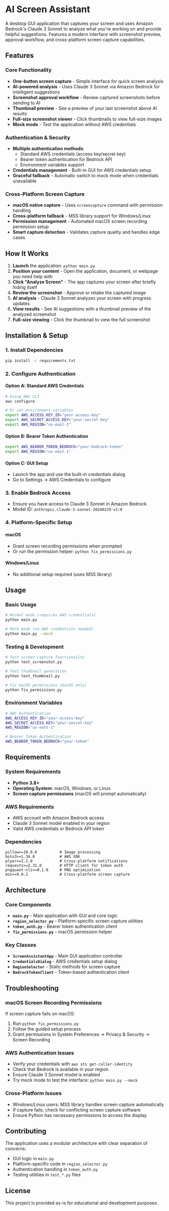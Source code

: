 # AI Screen Assistant

A desktop GUI application that captures your screen and uses Amazon Bedrock's Claude 3 Sonnet to analyze what you're working on and provide helpful suggestions. Features a modern interface with screenshot preview, approval workflow, and cross-platform screen capture capabilities.

## Features

### Core Functionality
- **One-button screen capture** - Simple interface for quick screen analysis
- **AI-powered analysis** - Uses Claude 3 Sonnet via Amazon Bedrock for intelligent suggestions
- **Screenshot approval workflow** - Review captured screenshots before sending to AI
- **Thumbnail preview** - See a preview of your last screenshot above AI results
- **Full-size screenshot viewer** - Click thumbnails to view full-size images
- **Mock mode** - Test the application without AWS credentials

### Authentication & Security
- **Multiple authentication methods**:
  - Standard AWS credentials (access key/secret key)
  - Bearer token authentication for Bedrock API
  - Environment variables support
- **Credentials management** - Built-in GUI for AWS credentials setup
- **Graceful fallback** - Automatic switch to mock mode when credentials unavailable

### Cross-Platform Screen Capture
- **macOS native capture** - Uses `screencapture` command with permission handling
- **Cross-platform fallback** - MSS library support for Windows/Linux
- **Permission management** - Automated macOS screen recording permission setup
- **Smart capture detection** - Validates capture quality and handles edge cases

## How It Works

1. **Launch** the application: `python main.py`
2. **Position your content** - Open the application, document, or webpage you need help with
3. **Click "Analyze Screen"** - The app captures your screen after briefly hiding itself
4. **Review the screenshot** - Approve or retake the captured image
5. **AI analysis** - Claude 3 Sonnet analyzes your screen with progress updates
6. **View results** - See AI suggestions with a thumbnail preview of the analyzed screenshot
7. **Full-size viewing** - Click the thumbnail to view the full screenshot

## Installation & Setup

### 1. Install Dependencies
```bash
pip install -r requirements.txt
```

### 2. Configure Authentication

#### Option A: Standard AWS Credentials
```bash
# Using AWS CLI
aws configure

# Or set environment variables
export AWS_ACCESS_KEY_ID="your-access-key"
export AWS_SECRET_ACCESS_KEY="your-secret-key"
export AWS_REGION="us-east-1"
```

#### Option B: Bearer Token Authentication
```bash
export AWS_BEARER_TOKEN_BEDROCK="your-bedrock-token"
export AWS_REGION="us-east-1"
```

#### Option C: GUI Setup
- Launch the app and use the built-in credentials dialog
- Go to Settings → AWS Credentials to configure

### 3. Enable Bedrock Access
- Ensure you have access to Claude 3 Sonnet in Amazon Bedrock
- Model ID: `anthropic.claude-3-sonnet-20240229-v1:0`

### 4. Platform-Specific Setup

#### macOS
- Grant screen recording permissions when prompted
- Or run the permission helper: `python fix_permissions.py`

#### Windows/Linux
- No additional setup required (uses MSS library)

## Usage

### Basic Usage
```bash
# Normal mode (requires AWS credentials)
python main.py

# Mock mode (no AWS credentials needed)
python main.py --mock
```

### Testing & Development
```bash
# Test screen capture functionality
python test_screenshot.py

# Test thumbnail generation
python test_thumbnail.py

# Fix macOS permissions (macOS only)
python fix_permissions.py
```

### Environment Variables
```bash
# AWS Authentication
AWS_ACCESS_KEY_ID="your-access-key"
AWS_SECRET_ACCESS_KEY="your-secret-key"
AWS_REGION="us-east-1"

# Bearer Token Authentication
AWS_BEARER_TOKEN_BEDROCK="your-token"
```

## Requirements

### System Requirements
- **Python 3.8+**
- **Operating System**: macOS, Windows, or Linux
- **Screen capture permissions** (macOS will prompt automatically)

### AWS Requirements
- AWS account with Amazon Bedrock access
- Claude 3 Sonnet model enabled in your region
- Valid AWS credentials or Bedrock API token

### Dependencies
```
pillow>=10.0.0          # Image processing
boto3>=1.34.0           # AWS SDK
plyer>=2.1.0            # Cross-platform notifications
requests>=2.31.0        # HTTP client for token auth
pngquant-cli>=0.1.0     # PNG optimization
mss>=9.0.1              # Cross-platform screen capture
```

## Architecture

### Core Components
- **`main.py`** - Main application with GUI and core logic
- **`region_selector.py`** - Platform-specific screen capture utilities
- **`token_auth.py`** - Bearer token authentication client
- **`fix_permissions.py`** - macOS permission helper

### Key Classes
- **`ScreenAssistantApp`** - Main GUI application controller
- **`CredentialsDialog`** - AWS credentials setup dialog
- **`RegionSelector`** - Static methods for screen capture
- **`BedrockTokenClient`** - Token-based authentication client

## Troubleshooting

### macOS Screen Recording Permissions
If screen capture fails on macOS:
1. Run `python fix_permissions.py`
2. Follow the guided setup process
3. Grant permissions in System Preferences → Privacy & Security → Screen Recording

### AWS Authentication Issues
- Verify your credentials with `aws sts get-caller-identity`
- Check that Bedrock is available in your region
- Ensure Claude 3 Sonnet model is enabled
- Try mock mode to test the interface: `python main.py --mock`

### Cross-Platform Issues
- Windows/Linux users: MSS library handles screen capture automatically
- If capture fails, check for conflicting screen capture software
- Ensure Python has necessary permissions to access the display

## Contributing

The application uses a modular architecture with clear separation of concerns:
- GUI logic in `main.py`
- Platform-specific code in `region_selector.py`
- Authentication handling in `token_auth.py`
- Testing utilities in `test_*.py` files

## License

This project is provided as-is for educational and development purposes.